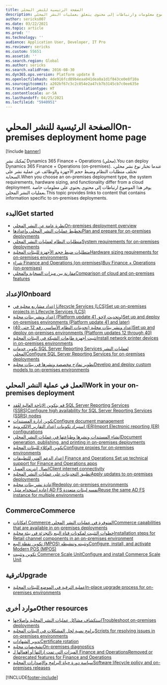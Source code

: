 ```yaml
---
title: الصفحة الرئيسية للنشر المحلي
description: يوفر هذا الموضوع معلومات وارتباطات إلى محتوى يتعلق بعمليات النشر المحلي.
author: sericks007
ms.date: 03/22/2021
ms.topic: article
ms.prod: ''
ms.technology: ''
audience: Application User, Developer, IT Pro
ms.reviewer: sericks
ms.custom: 55651
ms.assetid: ''
ms.search.region: Global
ms.author: sericks
ms.search.validFrom: 2016-08-30
ms.dyn365.ops.version: Platform update 8
ms.openlocfilehash: 4de916fcd09b4eaa041dea0a1d1f843ce0e8f10a
ms.sourcegitcommit: a202bf67c3c2c054e2a47cb7b3145cb7c0ee635e
ms.translationtype: HT
ms.contentlocale: ar-SA
ms.lasthandoff: 04/25/2021
ms.locfileid: "5940951"
---
```

# <a name="on-premises-deployment-home-page"></a><span data-ttu-id="ca736-103">الصفحة الرئيسية للنشر المحلي</span><span class="sxs-lookup"><span data-stu-id="ca736-103">On-premises deployment home page</span></span>

[!include [banner](../includes/banner.md)]

<span data-ttu-id="ca736-104">يُمكنك نشر Dynamics 365 Finance + Operations (محلي).</span><span class="sxs-lookup"><span data-stu-id="ca736-104">You can deploy Dynamics 365 Finance + Operations (on-premises).</span></span> <span data-ttu-id="ca736-105">عندما تختار نوع نشر محلي، تختلف متطلبات النظام وضبط حجم الأجهزة والوظائف عن عملية نشر على السحابة.</span><span class="sxs-lookup"><span data-stu-id="ca736-105">When you choose an on-premises deployment type, the system requirements, hardware sizing, and functionality differ from a cloud deployment.</span></span> <span data-ttu-id="ca736-106">يوفر هذا الموضوع ارتباطات إلى محتوى يحتوي على معلومات خاصة بعمليات النشر المحلي.</span><span class="sxs-lookup"><span data-stu-id="ca736-106">This topic provides links to content that contains information specific to on-premises deployments.</span></span>

## <a name="get-started"></a><span data-ttu-id="ca736-107">البدء</span><span class="sxs-lookup"><span data-stu-id="ca736-107">Get started</span></span>
- [<span data-ttu-id="ca736-108">نظرة عامة عن النشر المحلي</span><span class="sxs-lookup"><span data-stu-id="ca736-108">On-premises deployment overview</span></span>](on-premises-overview.md)
- [<span data-ttu-id="ca736-109">تخطيط عمليات النشر المحلي وإعدادها</span><span class="sxs-lookup"><span data-stu-id="ca736-109">Plan and prepare for on-premises deployments</span></span>](plan-onprem-deployment.md)
- [<span data-ttu-id="ca736-110">متطلبات النظام لعمليات النشر المحلي</span><span class="sxs-lookup"><span data-stu-id="ca736-110">System requirements for on-premises deployments</span></span>](../../fin-ops/get-started/system-requirements-on-prem.md)
- [<span data-ttu-id="ca736-111">متطلبات ضبط حجم الأجهزة للبيئات المحلية</span><span class="sxs-lookup"><span data-stu-id="ca736-111">Hardware sizing requirements for on-premises environments</span></span>](../../fin-ops/get-started/hardware-sizing-on-premises-environments.md)
- [<span data-ttu-id="ca736-112">شراء Finance and Operations (on-premises)</span><span class="sxs-lookup"><span data-stu-id="ca736-112">Buy Finance + Operations (on-premises)</span></span>](../../fin-ops/get-started/purchase-on-premises.md)
- [<span data-ttu-id="ca736-113">مقارنة بين ميزات السحابة والمحلي</span><span class="sxs-lookup"><span data-stu-id="ca736-113">Comparison of cloud and on-premises features</span></span>](../../fin-ops/get-started/cloud-prem-comparison.md)

## <a name="onboard"></a><span data-ttu-id="ca736-114">الإعداد</span><span class="sxs-lookup"><span data-stu-id="ca736-114">Onboard</span></span>
- [<span data-ttu-id="ca736-115">إعداد مشاريع محلية في Lifecycle Services (LCS)</span><span class="sxs-lookup"><span data-stu-id="ca736-115">Set up on-premises projects in Lifecycle Services (LCS)</span></span>](../lifecycle-services/lbd-create-lcs-on-prem-project.md)
- [<span data-ttu-id="ca736-116">إعداد ونشر بيئات محلية (Platform update 41 وتحديث لاحق)</span><span class="sxs-lookup"><span data-stu-id="ca736-116">Set up and deploy on-premises environments (Platform update 41 and later)</span></span>](setup-deploy-on-premises-pu41.md)
- [<span data-ttu-id="ca736-117">إعداد ونشر بيئات محلية (تحديثات النظام الأساسي رقم 12 حتى 40)</span><span class="sxs-lookup"><span data-stu-id="ca736-117">Set up and deploy on-premises environments (Platform updates 12 through 40)</span></span>](setup-deploy-on-premises-pu12.md)
- [<span data-ttu-id="ca736-118">تثبيت أجهزة طابعات الشبكة في البيئات المحلية</span><span class="sxs-lookup"><span data-stu-id="ca736-118">Install network printer devices in on-premises environments</span></span>](../analytics/install-network-printer-onprem.md)
- [<span data-ttu-id="ca736-119">تكوين خدمات SQL Server Reporting Services لعمليات النشر المحلي</span><span class="sxs-lookup"><span data-stu-id="ca736-119">Configure SQL Server Reporting Services for on-premises deployments</span></span>](../analytics/configure-ssrs-on-premises.md)
- [<span data-ttu-id="ca736-120">تطوير نماذج مخصصة ونشرها في بيئات محلية</span><span class="sxs-lookup"><span data-stu-id="ca736-120">Develop and deploy custom models to on-premises environments</span></span>](develop-deploy-custom-models-on-premises.md)

## <a name="work-in-your-on-premises-deployment"></a><span data-ttu-id="ca736-121">العمل في عملية النشر المحلي</span><span class="sxs-lookup"><span data-stu-id="ca736-121">Work in your on-premises deployment</span></span>
- [<span data-ttu-id="ca736-122">قم بتكوين الإتاحة العالية لعُقد SQL Server Reporting Services (SSRS)</span><span class="sxs-lookup"><span data-stu-id="ca736-122">Configure high availability for SQL Server Reporting Services (SSRS) nodes</span></span>](onprem-SSRSHA.md)
- [<span data-ttu-id="ca736-123">تكوين إدارة المستندات</span><span class="sxs-lookup"><span data-stu-id="ca736-123">Configure document management</span></span>](../../fin-ops/organization-administration/configure-document-management.md)
- [<span data-ttu-id="ca736-124">استيراد تكوينات إعداد التقارير الإلكترونية (ER)</span><span class="sxs-lookup"><span data-stu-id="ca736-124">Import Electronic reporting (ER) configurations</span></span>](../analytics/electronic-reporting-import-ger-configurations.md)
- [<span data-ttu-id="ca736-125">إنشاء المستندات ونشرها وطباعتها في عمليات النشر المحلي</span><span class="sxs-lookup"><span data-stu-id="ca736-125">Document generation, publishing, and printing in on-premises deployments</span></span>](../analytics/printing-capabilities-on-premises.md)
- [<span data-ttu-id="ca736-126">تكوين الوكلاء للبيئات المحلية</span><span class="sxs-lookup"><span data-stu-id="ca736-126">Configure proxies for on-premises environments</span></span>](onprem-reverseproxy.md)
- [<span data-ttu-id="ca736-127">إعداد الدعم الفني للتطبيقات Finance and Operations </span><span class="sxs-lookup"><span data-stu-id="ca736-127">Set up technical support for Finance and Operations apps</span></span>](../lifecycle-services/support-experience.md)
- [<span data-ttu-id="ca736-128">اتصال إنترنت العميل</span><span class="sxs-lookup"><span data-stu-id="ca736-128">Client internet connectivity</span></span>](../user-interface/client-disconnected.md)
- [<span data-ttu-id="ca736-129">تطبيق التحديثات على عمليات النشر المحلية</span><span class="sxs-lookup"><span data-stu-id="ca736-129">Apply updates to on-premises deployments</span></span>](apply-updates-on-premises.md)
- [<span data-ttu-id="ca736-130">إعادة نشر بيئات محلية</span><span class="sxs-lookup"><span data-stu-id="ca736-130">Redeploy on-premises environments</span></span>](redeploy-on-prem.md)
- [<span data-ttu-id="ca736-131">إعادة استخدام مثيل AD FS نفسه لبيئات متعددة</span><span class="sxs-lookup"><span data-stu-id="ca736-131">Reuse the same AD FS instance for multiple environments</span></span>](onprem-reuseadfs.md)

## <a name="commerce"></a><span data-ttu-id="ca736-132">Commerce</span><span class="sxs-lookup"><span data-stu-id="ca736-132">Commerce</span></span>
- [<span data-ttu-id="ca736-133">إمكانات Commerce المتوفرة في عمليات النشر المحلي</span><span class="sxs-lookup"><span data-stu-id="ca736-133">Commerce capabilities that are available in on-premises deployments</span></span>](../../../commerce/retail-onprem.md)
- [<span data-ttu-id="ca736-134">خطوات التثبيت لمكونات قناة البيع بالتجزئة في بيئة محلية</span><span class="sxs-lookup"><span data-stu-id="ca736-134">Installation steps for Retail channel components in an on-premises environment</span></span>](deploy-retail-onprem.md)
- [<span data-ttu-id="ca736-135">تكوين نقطة البيع (MPOS) وتثبيته وتنشيطه</span><span class="sxs-lookup"><span data-stu-id="ca736-135">Configure, install, and activate Modern POS (MPOS)</span></span>](../../../commerce/retail-modern-pos-device-activation.md)
- [<span data-ttu-id="ca736-136">تكوين وتثبيت Commerce Scale Unit</span><span class="sxs-lookup"><span data-stu-id="ca736-136">Configure and install Commerce Scale Unit</span></span>](../../../commerce/dev-itpro/retail-store-scale-unit-configuration-installation.md)

## <a name="upgrade"></a><span data-ttu-id="ca736-137">ترقية</span><span class="sxs-lookup"><span data-stu-id="ca736-137">Upgrade</span></span>
- [<span data-ttu-id="ca736-138">عملية الترقية في الموضع للبيئات المحلية</span><span class="sxs-lookup"><span data-stu-id="ca736-138">In-place upgrade process for on-premises environments</span></span>](../migration-upgrade/on-prem-upgrade.md)

## <a name="other-resources"></a><span data-ttu-id="ca736-139">موارد أخرى</span><span class="sxs-lookup"><span data-stu-id="ca736-139">Other resources</span></span>
- [<span data-ttu-id="ca736-140">استكشاف مشاكل عمليات النشر المحلية وإصلاحها</span><span class="sxs-lookup"><span data-stu-id="ca736-140">Troubleshoot on-premises deployments</span></span>](troubleshoot-on-prem.md)
- [<span data-ttu-id="ca736-141">برامج نصية لحل المشكلات في البيئات المحلية</span><span class="sxs-lookup"><span data-stu-id="ca736-141">Scripts for resolving issues in on-premises environments</span></span>](onprem-tsg-implementations.md)
- [<span data-ttu-id="ca736-142">تدوير الشهادات</span><span class="sxs-lookup"><span data-stu-id="ca736-142">Certificate rotation</span></span>](certificate-rotation-on-prem.md)
- [<span data-ttu-id="ca736-143">تشخيصات محلية</span><span class="sxs-lookup"><span data-stu-id="ca736-143">On-premises diagnostics</span></span>](on-premises-diagnostics.md)
- [<span data-ttu-id="ca736-144">الميزات التي تمت إزالتها أو إهمالها لـ Finance and Operations</span><span class="sxs-lookup"><span data-stu-id="ca736-144">Removed or deprecated features for Finance and Operations</span></span>](../migration-upgrade/deprecated-features.md)
- [<span data-ttu-id="ca736-145">سياسة دورة حياة البرامج والإصدارات المحلية</span><span class="sxs-lookup"><span data-stu-id="ca736-145">Software lifecycle policy and on-premises releases</span></span>](../migration-upgrade/on-prem-version-update-policy.md)
 


[!INCLUDE[footer-include](../../../includes/footer-banner.md)]